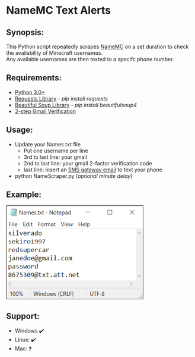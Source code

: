 # NameMC Text Alerts

## Synopsis:
This Python script repeatedly scrapes [NameMC](https://namemc.com/) on a set duration to check the availability of Minecraft usernames.  
Any available usernames are then texted to a specifc phone number.

## Requirements:
* [Python 3.0+](https://www.python.org/)
* [Requests Library](https://requests.readthedocs.io/en/master/) - *pip install requests*
* [Beautiful Soup Library](https://www.crummy.com/software/BeautifulSoup/bs4/doc/) - *pip install beautifulsoup4*
* [2-step Gmail Verification](https://www.google.com/landing/2step/)

## Usage:
* Update your Names.txt file
  * Put one username per line
  * 3rd to last line: your gmail
  * 2nd to last line: your gmail 2-factor verification code
  * last line: insert an [SMS gateway email](https://20somethingfinance.com/how-to-send-text-messages-sms-via-email-for-free/) to text your phone
* python NameScraper.py (*optional minute delay*)

## Example:
![](Images/Example.png)

## Support:
* Windows :heavy_check_mark:
* Linux: :heavy_check_mark:
* Mac: :question:
